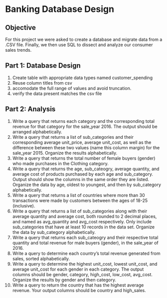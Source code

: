 # Banking Database Design

## Objective

For this project we were asked to create a database and migrate data from a .CSV file. Finally, we then use SQL to dissect and analyze our consumer sales trends.

## Part 1: Database Design

1. Create table with appropriate data types named customer_spending
2. Reuse column titles from csv
3. accomodate the full range of values and avoid truncation.
4. verify the data present matches the csv file

## Part 2: Analysis

1. Write a query that returns each category and the corresponding total revenue for that
category for the sale_year 2016. The output should be arranged alphabetically.
2. Write a query that returns a list of sub_categories and their corresponding average
unit_price, average unit_cost, as well as the difference between these two values
(name this column margin) for the sale_year 2015. Organize the results alphabetically.
3. Write a query that returns the total number of female buyers (gender) who made
purchases in the Clothing category.
4. Write a query that returns the age, sub_cateogry, average quantity, and average cost
of products purchased by each age and sub_category. Output should show the
columns in the same order they are listed. Organize the data by age, oldest to youngest,
and then by sub_category alphabetically.
5. Write a query that returns a list of countries where more than 30 transactions were
made by customers between the ages of 18-25 (inclusive).
6. Write a query that returns a list of sub_categories along with their average quantity
and average cost, both rounded to 2 decimal places, and named as avg_quantity and
avg_cost respectively. Only include sub_categories that have at least 10 records in the
data set. Organize the data by sub_category alphabetically.
7. Write a query that returns each sub_cateogry and their respective total quantity and
total revenue for male buyers (gender), in the sale_year of 2016.
8. Write a query to determine each country’s total revenue generated from sales, sorted
alphabetically.
9. Write a query to determine the highest unit_cost, lowest unit_cost, and average
unit_cost for each gender in each category. The output columns should be gender,
category, high_cost, low_cost, avg_cost. Organize the results by gender and then
category.
10. Write a query to return the country that has the highest average revenue. Your output
columns should be country and high_sales.


